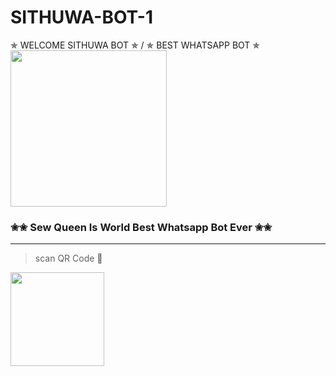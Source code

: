 # SITHUWA-BOT-1
✯ WELCOME SITHUWA BOT ✯ / ✯ BEST WHATSAPP BOT ✯
<img src="https://github.com/ravindu01manoj/ravindu01manoj/blob/e30459858952812db2b9b479cbc6eeb7603bb494/sewqueenimg/main.jpg" width="250" height="250"></a><h3>✬✬ Sew Queen Is World Best Whatsapp Bot Ever ✬✬</h3></div>

***
> scan  QR Code 👻
<div align="left"><a href="https://replit.com/@SithuwaHack/SITHUWA-BOT-1?v=1"><img src="https://telegra.ph/file/75d2a4fa49c99b65b963d.jpg" width="150" ></a></div>

